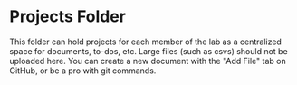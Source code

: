 # Projects Folder

This folder can hold projects for each member of the lab as a centralized space for documents, to-dos, etc. Large files (such as csvs) should not be uploaded here. You can create a new document with the "Add File"
tab on GitHub, or be a pro with git commands. 
